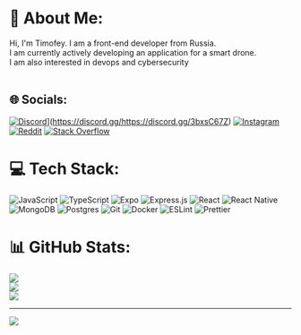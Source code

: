 # 💫 About Me:
Hi, I'm Timofey. I am a front-end developer from Russia.<br>I am currently actively developing an application for a smart drone.<br>I am also interested in devops and cybersecurity<br><br>


## 🌐 Socials:
[![Discord](https://img.shields.io/badge/Discord-%237289DA.svg?logo=discord&logoColor=white)](https://discord.gg/https://img.shields.io/badge/Discord-%237289DA.svg?logo=discord&logoColor=white)](https://discord.gg/https://discord.gg/3bxsC67Z) [![Instagram](https://img.shields.io/badge/Instagram-%23E4405F.svg?logo=Instagram&logoColor=white)](https://instagram.com/_timofey_marchenko_) [![Reddit](https://img.shields.io/badge/Reddit-%23FF4500.svg?logo=Reddit&logoColor=white)](https://reddit.com/user/Teamofey) [![Stack Overflow](https://img.shields.io/badge/-Stackoverflow-FE7A16?logo=stack-overflow&logoColor=white)](https://stackoverflow.com/users/21595505) 

# 💻 Tech Stack:
![JavaScript](https://img.shields.io/badge/javascript-%23323330.svg?style=for-the-badge&logo=javascript&logoColor=%23F7DF1E) ![TypeScript](https://img.shields.io/badge/typescript-%23007ACC.svg?style=for-the-badge&logo=typescript&logoColor=white) ![Expo](https://img.shields.io/badge/expo-1C1E24?style=for-the-badge&logo=expo&logoColor=#D04A37) ![Express.js](https://img.shields.io/badge/express.js-%23404d59.svg?style=for-the-badge&logo=express&logoColor=%2361DAFB) ![React](https://img.shields.io/badge/react-%2320232a.svg?style=for-the-badge&logo=react&logoColor=%2361DAFB) ![React Native](https://img.shields.io/badge/react_native-%2320232a.svg?style=for-the-badge&logo=react&logoColor=%2361DAFB) ![MongoDB](https://img.shields.io/badge/MongoDB-%234ea94b.svg?style=for-the-badge&logo=mongodb&logoColor=white) ![Postgres](https://img.shields.io/badge/postgres-%23316192.svg?style=for-the-badge&logo=postgresql&logoColor=white) ![Git](https://img.shields.io/badge/git-%23F05033.svg?style=for-the-badge&logo=git&logoColor=white) ![Docker](https://img.shields.io/badge/docker-%230db7ed.svg?style=for-the-badge&logo=docker&logoColor=white) ![ESLint](https://img.shields.io/badge/ESLint-4B3263?style=for-the-badge&logo=eslint&logoColor=white) ![Prettier](https://img.shields.io/badge/prettier-%23F7B93E.svg?style=for-the-badge&logo=prettier&logoColor=black)
# 📊 GitHub Stats:
![](https://github-readme-stats.vercel.app/api?username=Teamofeyy&theme=tokyonight&hide_border=false&include_all_commits=true&count_private=true)<br/>
![](https://github-readme-streak-stats.herokuapp.com/?user=Teamofeyy&theme=tokyonight&hide_border=false)<br/>
![](https://github-readme-stats.vercel.app/api/top-langs/?username=Teamofeyy&theme=tokyonight&hide_border=false&include_all_commits=true&count_private=true&layout=compact)

---
[![](https://visitcount.itsvg.in/api?id=Teamofeyy&icon=0&color=0)](https://visitcount.itsvg.in)

<!-- Proudly created with GPRM ( https://gprm.itsvg.in ) -->
